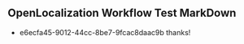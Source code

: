 ## OpenLocalization Workflow Test MarkDown

* e6ecfa45-9012-44cc-8be7-9fcac8daac9b 
thanks!



<!--HONumber=Jan16_HO4-->
